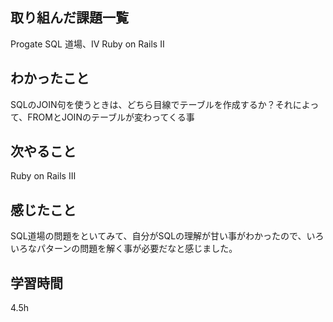  ##  取り組んだ課題一覧
Progate SQL 道場、Ⅳ
Ruby on Rails Ⅱ

 ##  わかったこと
SQLのJOIN句を使うときは、どちら目線でテーブルを作成するか？それによって、FROMとJOINのテーブルが変わってくる事

 ##  次やること
Ruby on Rails Ⅲ

 ##  感じたこと
SQL道場の問題をといてみて、自分がSQLの理解が甘い事がわかったので、いろいろなパターンの問題を解く事が必要だなと感じました。

 ##  学習時間
4.5h

